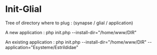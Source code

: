 Init-Glial
==========

Tree of directory where to plug : (synapse / glial / application)



A new application : php init.php --install-dir="/home/www/DIR"


An existing application : php init.php --install-dir="/home/www/DIR" --application="Esysteme/Estrildidae"
